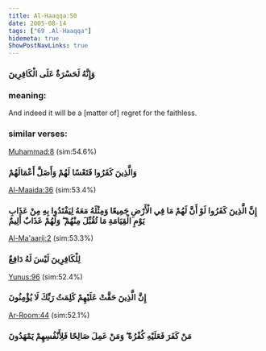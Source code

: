 ```yaml
---
title: Al-Haaqqa:50
date: 2005-08-14
tags: ["69 .Al-Haaqqa"]
hidemeta: true 
ShowPostNavLinks: true 
---
```

### وَإِنَّهُ لَحَسْرَةٌ عَلَى الْكَافِرِينَ
### meaning: 
And indeed it will be a [matter of] regret for the faithless.
### similar verses: 

[Muhammad:8](/47/8) (sim:54.6%)

### وَالَّذِينَ كَفَرُوا فَتَعْسًا لَهُمْ وَأَضَلَّ أَعْمَالَهُمْ

[Al-Maaida:36](/5/36) (sim:53.4%)

### إِنَّ الَّذِينَ كَفَرُوا لَوْ أَنَّ لَهُمْ مَا فِي الْأَرْضِ جَمِيعًا وَمِثْلَهُ مَعَهُ لِيَفْتَدُوا بِهِ مِنْ عَذَابِ يَوْمِ الْقِيَامَةِ مَا تُقُبِّلَ مِنْهُمْ ۖ وَلَهُمْ عَذَابٌ أَلِيمٌ

[Al-Ma'aarij:2](/70/2) (sim:53.3%)

### لِلْكَافِرِينَ لَيْسَ لَهُ دَافِعٌ

[Yunus:96](/10/96) (sim:52.4%)

### إِنَّ الَّذِينَ حَقَّتْ عَلَيْهِمْ كَلِمَتُ رَبِّكَ لَا يُؤْمِنُونَ

[Ar-Room:44](/30/44) (sim:52.1%)

### مَنْ كَفَرَ فَعَلَيْهِ كُفْرُهُ ۖ وَمَنْ عَمِلَ صَالِحًا فَلِأَنْفُسِهِمْ يَمْهَدُونَ
